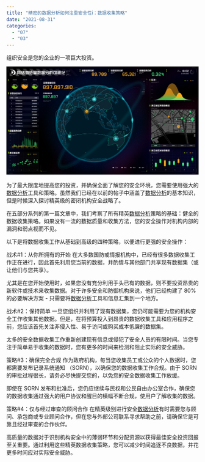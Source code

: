 ```yaml
---
title: "精密的数据分析如何注重安全性ⅰ：数据收集策略"
date: "2021-08-31"
categories: 
  - "07"
  - "03"
---
```


组织安全是您的企业的一项巨大投资。

![12](images/12-1.png)

为了最大限度地提高您的投资，并确保全面了解您的安全环境，您需要使用强大的[数据分析](https://www.datafocus.ai)工具和策略。虽然我们已经在以前的帖子中涵盖了[数据分析](https://www.datafocus.ai)的基本知识，但是时候深入探讨精英级的密闭机构安全战略了。

在五部分系列的第一篇文章中，我们考察了所有精英[数据分析](https://www.datafocus.ai)策略的基础：健全的数据收集策略。如果没有一流的数据质量和收集方法，您的安全操作对机构内部的漏洞和弱点视而不见。

以下是将数据收集工作从基础到高级的四种策略，以便进行更强的安全操作：

战术#1：从你所拥有的开始 在大多数国防或情报机构中，已经有很多数据收集工作正在进行，因此首先利用您当前的数据，并酌情与其他部门共享现有数据集（或让他们与您共享）。

尤其是在您开始使用时，如果您没有充分利用手头已有的数据，则不要投资昂贵的新软件或技术来收集数据。对于许多安全和防御机构来说，他们已经构建了 80% 的必要解决方案 - 只需要将[数据分析](https://www.datafocus.ai)工具和信息汇集到一个地方。

战术#2：保持简单 一旦您组织并利用了现有数据集，您仍可能需要为您的机构安全工作收集其他数据。但是，在将预算投入到昂贵的数据收集工具和应用程序之前，您应该首先关注非侵入性、易于访问或购买成本低廉的数据集。

太多的安全数据收集工作重新创建现有信息或侵犯了安全人员的有限时间。当您专注于简单易于收集的数据时，您有更多的时间来检测和阻止实际的安全威胁。

策略#3：确保完全合规 作为政府机构，每当您收集员工或公众的个人数据时，您都需要发布记录系统通知 （SORN），以确保您的数据收集工作合规。由于 SORN 的审批过程很长，请务必尽快提交您的，以免您的安全数据收集工作放缓。

即使在 SORN 发布和批准后，您仍应继续与民权和公民自由办公室合作，确保您的数据收集通过强大的用户协议和醒目的横幅不断合规，使用户了解收集的数据。

策略#4：仅与经过审查的顾问合作 在精英级别进行安全[数据分析](https://www.datafocus.ai)有时需要您与顾问、承包商或专业顾问合作，但在您与外部公司联系寻求帮助之前，请确保它是可靠且经过审查的合作伙伴。

高质量的数据对于识别机构安全中的薄弱环节和分配资源以获得最佳安全投资回报至关重要。通过利用这些精英数据收集策略，您可以减少时间追逐不良数据，并花更多时间应对实际安全威胁。
